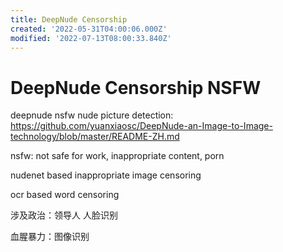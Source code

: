```yaml
---
title: DeepNude Censorship
created: '2022-05-31T04:00:06.000Z'
modified: '2022-07-13T08:00:33.840Z'
---
```


# DeepNude Censorship NSFW

deepnude nsfw nude picture detection:
https://github.com/yuanxiaosc/DeepNude-an-Image-to-Image-technology/blob/master/README-ZH.md

nsfw: not safe for work, inappropriate content, porn

nudenet based inappropriate image censoring

ocr based word censoring

涉及政治：领导人 人脸识别

血腥暴力：图像识别

